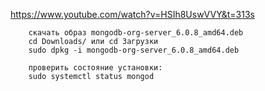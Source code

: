 https://www.youtube.com/watch?v=HSIh8UswVVY&t=313s

```
    скачать образ mongodb-org-server_6.0.8_amd64.deb
    cd Downloads/ или cd Загрузки
    sudo dpkg -i mongodb-org-server_6.0.8_amd64.deb
    
    проверить состояние установки:
    sudo systemctl status mongod
```
